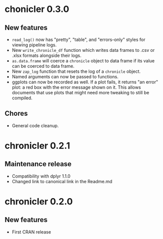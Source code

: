 # chonicler 0.3.0

## New features

- `read_log()` now has "pretty", "table", and "errors-only" styles for viewing pipeline logs.
- New `write_chronicle_df` function which writes data frames to .csv or .xlsx formats alongside their logs.
- `as.data.frame` will coerce a `chronicle` object to data frame if its value can be coerced to data frame.
- New `zap_log` function that resets the log of a `chronicle` object.
- Named arguments can now be passed to functions.
- ggplots can now be recorded as well. If a plot fails, it returns "an error" plot: a red box with the error message shown on it.
  This allows documents that use plots that might need more tweaking to still be compiled.

## Chores

- General code cleanup.

# chronicler 0.2.1

## Maintenance release

* Compatibility with dplyr 1.1.0
* Changed link to canonical link in the Readme.md

# chronicler 0.2.0

## New features

* First CRAN release
